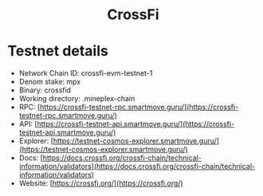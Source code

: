 <div align="center">

<h1>CrossFi</h1>

</div>

# Testnet details

- Network Chain ID: crossfi-evm-testnet-1
- Denom stake: mpx
- Binary: crossfid
- Working directory: .mineplex-chain
- RPC: [https://crossfi-testnet-rpc.smartmove.guru/](https://crossfi-testnet-rpc.smartmove.guru/)
- API: [https://crossfi-testnet-api.smartmove.guru/](https://crossfi-testnet-api.smartmove.guru/)
- Explorer: [https://testnet-cosmos-explorer.smartmove.guru/](https://testnet-cosmos-explorer.smartmove.guru/)
- Docs: [https://docs.crossfi.org/crossfi-chain/technical-information/validators](https://docs.crossfi.org/crossfi-chain/technical-information/validators)
- Website: [https://crossfi.org/](https://crossfi.org/)
